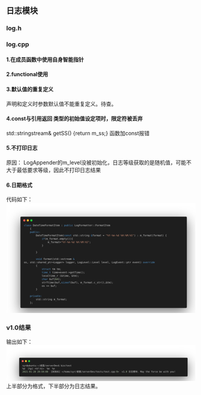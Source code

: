 ## 日志模块
### log.h
### log.cpp
#### 1.在成员函数中使用自身智能指针
#### 2.functional使用
#### 3.默认值的重复定义
声明和定义时参数默认值不能重复定义。待查。
#### 4.const与引用返回  类型的初始值设定项时，限定符被丢弃
 std::stringstream& getSS() {return m_ss;}
 函数加const报错
#### 5.不打印日志
原因： LogAppender的m_level没被初始化，日志等级获取的是随机值，可能不大于最低要求等级，因此不打印日志结果
#### 6.日期格式
代码如下：
![](../imgs/log_timeformat.png)

### v1.0结果
输出如下：
![](../imgs/log_v1.0_output.png)
上半部分为格式，下半部分为日志结果。
